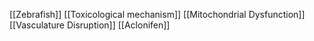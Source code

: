 [[Zebrafish]]
[[Toxicological mechanism]]
[[Mitochondrial Dysfunction]]
[[Vasculature Disruption]]
[[Aclonifen]]
